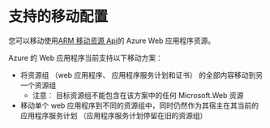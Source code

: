 <properties
    pageTitle="将 Web 应用程序资源移动到另一个资源组"
    description="介绍了在其中您可以移动 Web 应用程序和应用程序服务从一个资源组到另一个方案。"
    services="app-service"
    documentationCenter=""
    authors="ZainRizvi"
    manager="wpickett"
    editor=""/>

<tags
    ms.service="app-service"
    ms.workload="web"
    ms.tgt_pltfrm="na"
    ms.devlang="na"
    ms.topic="article"
    ms.date="01/04/2016"
    ms.author="zarizvi"/>
    
# <a name="supported-move-configurations"></a>支持的移动配置

您可以移动使用[ARM 移动资源 Api](../resource-group-move-resources.md)的 Azure Web 应用程序资源。

Azure 的 Web 应用程序当前支持以下移动方案︰

* 将资源组 （web 应用程序、 应用程序服务计划和证书） 的全部内容移动到另一个资源组 
    * 注意︰ 目标资源组不能包含在该方案中的任何 Microsoft.Web 资源
* 移动单个 web 应用程序到不同的资源组中，同时仍然作为其宿主在其当前的应用程序服务计划 （应用程序服务计划停留在旧的资源组）
